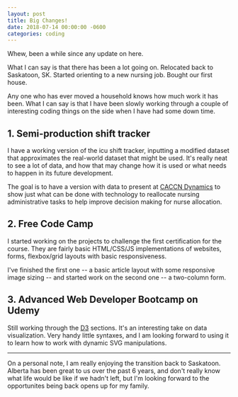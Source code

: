 ```yaml
---
layout: post
title: Big Changes!
date: 2018-07-14 00:00:00 -0600
categories: coding
---
```


Whew, been a while since any update on here.

What I can say is that there has been a lot going on. Relocated back to Saskatoon, SK. Started orienting to a new nursing job. Bought our first house.

Any one who has ever moved a household knows how much work it has been. What I can say is that I have been slowly working through a couple of interesting coding things on the side when I have had some down time.

## 1. Semi-production shift tracker

I have a working version of the icu shift tracker, inputting a modified dataset that approximates the real-world dataset that might be used. It's really neat to see a lot of data, and how that may change how it is used or what needs to happen in its future development.

The goal is to have a version with data to present at [CACCN Dynamics](https://www.caccn.ca/dynamics2018-calgary/index.html) to show just what can be done with technology to reallocate nursing administrative tasks to help improve decision making for nurse allocation.

## 2. Free Code Camp

I started working on the projects to challenge the first certification for the course. They are fairly basic HTML/CSS/JS implementations of websites, forms, flexbox/grid layouts with basic responsiveness.

I've finished the first one -- a basic article layout with some responsive image sizing -- and started work on the second one -- a two-column form.

## 3. Advanced Web Developer Bootcamp on Udemy

Still working through the [D3](https://d3js.org/) sections. It's an interesting take on data visualization. Very handy little syntaxes, and I am looking forward to using it to learn how to work with dynamic SVG manipulations.

---

On a personal note, I am really enjoying the transition back to Saskatoon. Alberta has been great to us over the past 6 years, and don't really know what life would be like if we hadn't left, but I'm looking forward to the opportunites being back opens up for my family.
